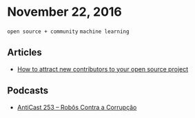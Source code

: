 # November 22, 2016

`open source + community` `machine learning`

## Articles

- [How to attract new contributors to your open source project](https://medium.freecodecamp.com/how-to-attract-new-contributors-to-your-open-source-project-46f8b791d787)

## Podcasts

- [AntiCast 253 – Robôs Contra a Corrupção](http://anticast.com.br/2016/09/anticast/anticast-253-robos-contra-a-corrupcao/)
